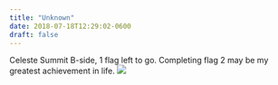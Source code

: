 ```yaml
---
title: "Unknown"
date: 2018-07-18T12:29:02-0600
draft: false
---
```


Celeste Summit B-side, 1 flag left to go. Completing flag 2 may be my greatest achievement in life.
![](/images/2018/8b7abdb591.jpg)

